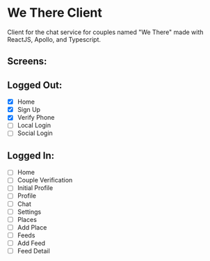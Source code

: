 # We There Client

Client for the chat service for couples named "We There" made with ReactJS, Apollo, and Typescript.


## Screens:

## Logged Out:

- [x] Home
- [x] Sign Up
- [x] Verify Phone
- [ ] Local Login
- [ ] Social Login

## Logged In:

- [ ] Home
- [ ] Couple Verification
- [ ] Initial Profile
- [ ] Profile
- [ ] Chat
- [ ] Settings
- [ ] Places
- [ ] Add Place
- [ ] Feeds
- [ ] Add Feed
- [ ] Feed Detail
